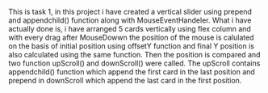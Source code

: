 This is task 1, in this project i have created a vertical slider using prepend and appendchild() function along with MouseEventHandeler. What i have actually done is, i have arranged 5 cards vertically using flex column and with every drag after MouseDowwn the position of the mouse is calulated on the basis of initial position using offsetY function and final Y position is also calculated using the same function. Then the position is compared and two function upScroll() and downScroll() were called. The upScroll contains appendchild() function which append the first card in the last position and prepend in downScroll which append the last card in the first position.      
